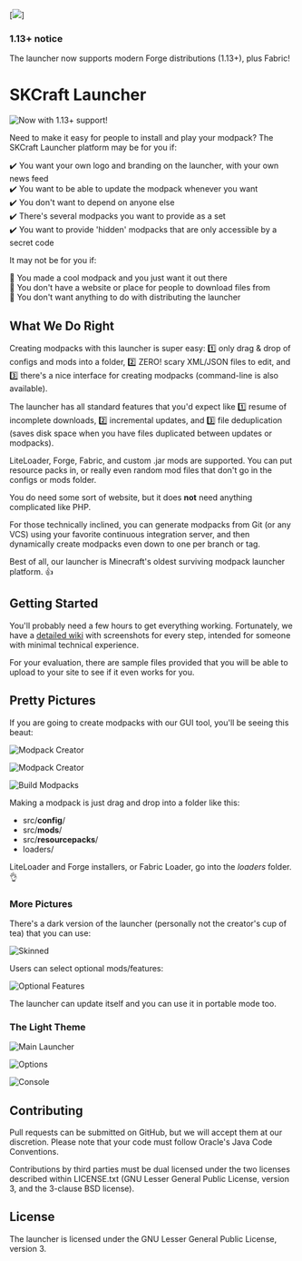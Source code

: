 [![](https://img.shields.io/discord/743859615724470273?label=Discord&logo=Discord&style=plastic)]

### 1.13+ notice

The launcher now supports modern Forge distributions (1.13+), plus Fabric!

SKCraft Launcher
================

![Now with 1.13+ support!](readme/now_with_support.png)

Need to make it easy for people to install and play your modpack? The SKCraft Launcher platform may be for you if:

:heavy_check_mark: You want your own logo and branding on the launcher, with your own news feed  
:heavy_check_mark: You want to be able to update the modpack whenever you want  
:heavy_check_mark: You don't want to depend on anyone else  
:heavy_check_mark: There's several modpacks you want to provide as a set  
:heavy_check_mark: You want to provide 'hidden' modpacks that are only accessible by a secret code

It may not be for you if:

:small_orange_diamond: You made a cool modpack and you just want it out there  
:small_orange_diamond: You don't have a website or place for people to download files from  
:small_orange_diamond: You don't want anything to do with distributing the launcher

## What We Do Right

Creating modpacks with this launcher is super easy: :one: only drag & drop of configs and mods into a folder, :two: ZERO! scary XML/JSON files to edit, and :three: there's a nice interface for creating modpacks (command-line is also available).

The launcher has all standard features that you'd expect like :one: resume of incomplete downloads, :two: incremental updates, and :three: file deduplication (saves disk space when you have files duplicated between updates or modpacks).

LiteLoader, Forge, Fabric, and custom .jar mods are supported. You can put resource packs in, or really even random mod files that don't go in the configs or mods folder.

You do need some sort of website, but it does **not** need anything complicated like PHP.

For those technically inclined, you can generate modpacks from Git (or any VCS) using your favorite continuous integration server, and then dynamically create modpacks even down to one per branch or tag.

Best of all, our launcher is Minecraft's oldest surviving modpack launcher platform. :thumbsup:

## Getting Started

You'll probably need a few hours to get everything working. Fortunately, we have a [detailed wiki](https://github.com/SKCraft/Launcher/wiki) with screenshots for every step, intended for someone with minimal technical experience.

For your evaluation, there are sample files provided that you will be able to upload to your site to see if it even works for you.

## Pretty Pictures

If you are going to create modpacks with our GUI tool, you'll be seeing this beaut:

![Modpack Creator](readme/pack_manager.png)

![Modpack Creator](readme/modpack_creator.png)

![Build Modpacks](readme/packages_generator.png)

Making a modpack is just drag and drop into a folder like this:

* src/**config**/
* src/**mods**/
* src/**resourcepacks**/
* loaders/

LiteLoader and Forge installers, or Fabric Loader, go into the *loaders* folder. :ok_hand:

### More Pictures

There's a dark version of the launcher (personally not the creator's cup of tea) that you can use:

![Skinned](readme/launcher_skinned.png)

Users can select optional mods/features:

![Optional Features](readme/features.png)

The launcher can update itself and you can use it in portable mode too.

### The Light Theme

![Main Launcher](readme/launcher.png)

![Options](readme/options.png)

![Console](readme/log.png)

## Contributing

Pull requests can be submitted on GitHub, but we will accept them at our discretion. Please note that your code must follow Oracle's Java Code Conventions.

Contributions by third parties must be dual licensed under the two licenses described within LICENSE.txt (GNU Lesser General Public License, version 3, and the 3-clause BSD license).

## License

The launcher is licensed under the GNU Lesser General Public License, version 3.
